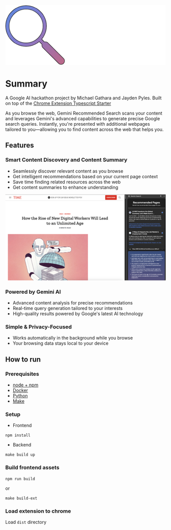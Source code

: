 ![logo](readme_images/banner.png)

# Summary
A Google AI hackathon project by Michael Gathara and Jayden Pyles. Built on top of the [Chrome Extension Typescript Starter](https://github.com/chibat/chrome-extension-typescript-starter)

As you browse the web, Gemini Recommended Search scans your content and leverages Gemini's advanced capabilities to generate precise Google search queries. Instantly, you're presented with additional webpages tailored to you—allowing you to find content across the web that helps you.

## Features

### Smart Content Discovery and Content Summary
- Seamlessly discover relevant content as you browse
- Get intelligent recommendations based on your current page context
- Save time finding related resources across the web
- Get content summaries to enhance understanding

![main_use](readme_images/main_use.png)

### Powered by Gemini AI
- Advanced content analysis for precise recommendations
- Real-time query generation tailored to your interests
- High-quality results powered by Google's latest AI technology

### Simple & Privacy-Focused
- Works automatically in the background while you browse
- Your browsing data stays local to your device

## How to run
### Prerequisites

* [node + npm](https://nodejs.org/) 
* [Docker](https://www.docker.com/)
* [Python](https://python.org/)
* [Make](https://www.gnu.org/software/make/)


### Setup

- Frontend
```
npm install
```

- Backend
```
make build up
```

### Build frontend assets

```
npm run build
```

or

```
make build-ext
```

### Load extension to chrome

Load `dist` directory
